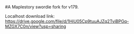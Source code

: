 #A Maplestory swordie fork for v179.

Localhost download link: https://drive.google.com/file/d/1HiU05Cp9tuuAJZq2TviBPGq-MZGX7C0n/view?usp=sharing
